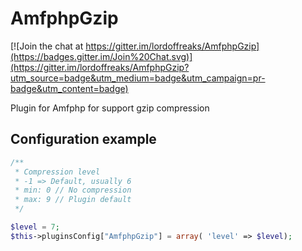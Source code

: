 AmfphpGzip
==========

[![Join the chat at https://gitter.im/lordoffreaks/AmfphpGzip](https://badges.gitter.im/Join%20Chat.svg)](https://gitter.im/lordoffreaks/AmfphpGzip?utm_source=badge&utm_medium=badge&utm_campaign=pr-badge&utm_content=badge)

Plugin for Amfphp for support gzip compression

## Configuration example

``` php
/**
 * Compression level
 * -1 => Default, usually 6
 * min: 0 // No compression
 * max: 9 // Plugin default
 */

$level = 7;
$this->pluginsConfig["AmfphpGzip"] = array( 'level' => $level);

```
